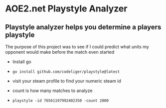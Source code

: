 # AOE2.net Playstyle Analyzer

## Playstyle analyzer helps you determine a players playstyle

The purpose of this project was to see 
if I could predict what units my opponent would make before the match even started

* Install go
* `go install github.com/codeliger/playstyle@latest`

* visit your steam profile to find your numeric steam id
* count is how many matches to analyze

* `playstyle -id 76561197992402350 -count 2000`

